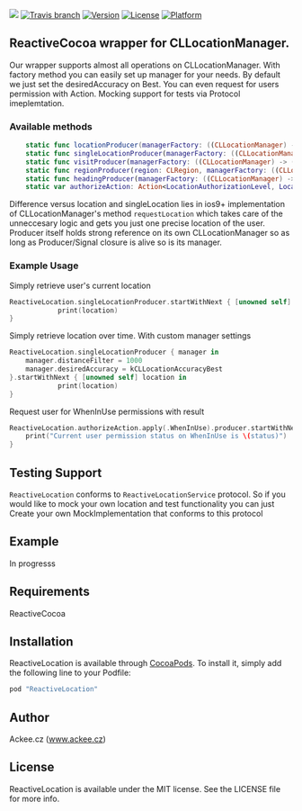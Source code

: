 ![](http://img.ack.ee/default/image/test/ios_reactivelocation_logo.png)
[![Travis branch](https://img.shields.io/travis/AckeeCZ/ReactiveLocation/master.svg?maxAge=2592000)](https://travis-ci.org/AckeeCZ/ReactiveLocation)
[![Version](https://img.shields.io/cocoapods/v/ReactiveLocation.svg?style=flat)](http://cocoapods.org/pods/ReactiveLocation)
[![License](https://img.shields.io/cocoapods/l/ReactiveLocation.svg?style=flat)](http://cocoapods.org/pods/ReactiveLocation)
[![Platform](https://img.shields.io/cocoapods/p/ReactiveLocation.svg?style=flat)](http://cocoapods.org/pods/ReactiveLocation)

## ReactiveCocoa wrapper for CLLocationManager. 

Our wrapper supports almost all operations on CLLocationManager. With factory method you can easily set up manager for your needs. By default we just set the desiredAccuracy on Best. You can even request for users permission with Action. Mocking support for tests via Protocol imeplemtation.

### Available methods
```swift
    static func locationProducer(managerFactory: ((CLLocationManager) -> ())?) -> SignalProducer<CLLocation, LocationError>
    static func singleLocationProducer(managerFactory: ((CLLocationManager) -> ())?) -> SignalProducer<CLLocation, LocationError>
    static func visitProducer(managerFactory: ((CLLocationManager) -> ())?) -> SignalProducer<CLVisit, LocationError>
    static func regionProducer(region: CLRegion, managerFactory: ((CLLocationManager) -> ())?) -> SignalProducer<RegionState, LocationError>
    static func headingProducer(managerFactory: ((CLLocationManager) -> ())?) -> SignalProducer<CLHeading, LocationError>
    static var authorizeAction: Action<LocationAuthorizationLevel, LocationAuthorizationLevel, LocationAuthorizationError> { get }
``` 

Difference versus location and singleLocation lies in ios9+ implementation of CLLocationManager's method `requestLocation` which takes care of the unneccesary logic and gets you just one precise location of the user. Producer itself holds strong reference on its own CLLocationManager so as long as Producer/Signal closure is alive so is its manager. 

### Example Usage
Simply retrieve user's current location

```swift
ReactiveLocation.singleLocationProducer.startWithNext { [unowned self] location in
            print(location)            
}
```

Simply retrieve location over time. With custom manager settings

```swift
ReactiveLocation.singleLocationProducer { manager in
	manager.distanceFilter = 1000
	manager.desiredAccuracy = kCLLocationAccuracyBest
}.startWithNext { [unowned self] location in
            print(location)            
}
```

Request user for WhenInUse permissions with result

```swift
ReactiveLocation.authorizeAction.apply(.WhenInUse).producer.startWithNext { (status) in
	print("Current user permission status on WhenInUse is \(status)")
}
```

## Testing Support

`ReactiveLocation` conforms to `ReactiveLocationService` protocol. So if you would like to mock your own location and test functionality you can just Create your own MockImplementation that conforms to this protocol



## Example

In progresss

## Requirements

ReactiveCocoa 

## Installation

ReactiveLocation is available through [CocoaPods](http://cocoapods.org). To install
it, simply add the following line to your Podfile:

```ruby
pod "ReactiveLocation"
```

## Author

Ackee.cz (www.ackee.cz)

## License

ReactiveLocation is available under the MIT license. See the LICENSE file for more info.
